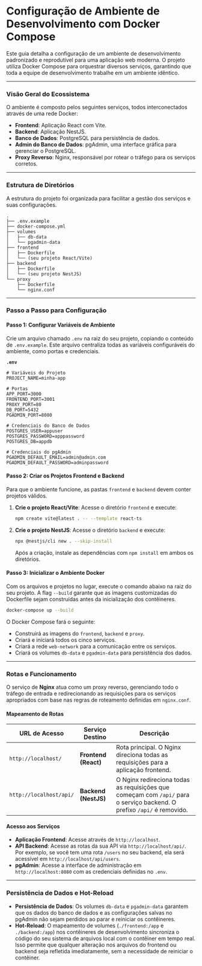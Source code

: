 # Configuração de Ambiente de Desenvolvimento com Docker Compose

Este guia detalha a configuração de um ambiente de desenvolvimento padronizado e reprodutível para uma aplicação web moderna. O projeto utiliza Docker Compose para orquestrar diversos serviços, garantindo que toda a equipe de desenvolvimento trabalhe em um ambiente idêntico.

-----

### Visão Geral do Ecossistema

O ambiente é composto pelos seguintes serviços, todos interconectados através de uma rede Docker:

  * **Frontend**: Aplicação React com Vite.
  * **Backend**: Aplicação NestJS.
  * **Banco de Dados**: PostgreSQL para persistência de dados.
  * **Admin do Banco de Dados**: pgAdmin, uma interface gráfica para gerenciar o PostgreSQL.
  * **Proxy Reverso**: Nginx, responsável por rotear o tráfego para os serviços corretos.

-----

### Estrutura de Diretórios

A estrutura do projeto foi organizada para facilitar a gestão dos serviços e suas configurações.

```
.
├── .env.example
├── docker-compose.yml
├── volumes
│   ├── db-data
│   └── pgadmin-data
├── frontend
│   ├── Dockerfile
│   └── (seu projeto React/Vite)
├── backend
│   ├── Dockerfile
│   └── (seu projeto NestJS)
└── proxy
    ├── Dockerfile
    └── nginx.conf
```

-----

### Passo a Passo para Configuração

#### Passo 1: Configurar Variáveis de Ambiente

Crie um arquivo chamado `.env` na raiz do seu projeto, copiando o conteúdo de `.env.example`. Este arquivo centraliza todas as variáveis configuráveis do ambiente, como portas e credenciais.

**`.env`**

```env
# Variáveis do Projeto
PROJECT_NAME=minha-app

# Portas
APP_PORT=3000
FRONTEND_PORT=3001
PROXY_PORT=80
DB_PORT=5432
PGADMIN_PORT=8080

# Credenciais do Banco de Dados
POSTGRES_USER=appuser
POSTGRES_PASSWORD=apppassword
POSTGRES_DB=appdb

# Credenciais do pgAdmin
PGADMIN_DEFAULT_EMAIL=admin@admin.com
PGADMIN_DEFAULT_PASSWORD=adminpassword
```

#### Passo 2: Criar os Projetos Frontend e Backend

Para que o ambiente funcione, as pastas `frontend` e `backend` devem conter projetos válidos.

1.  **Crie o projeto React/Vite**:
    Acesse o diretório `frontend` e execute:

    ```bash
    npm create vite@latest . -- --template react-ts
    ```

2.  **Crie o projeto NestJS**:
    Acesse o diretório `backend` e execute:

    ```bash
    npx @nestjs/cli new . --skip-install
    ```

    Após a criação, instale as dependências com `npm install` em ambos os diretórios.

#### Passo 3: Inicializar o Ambiente Docker

Com os arquivos e projetos no lugar, execute o comando abaixo na raiz do seu projeto. A flag `--build` garante que as imagens customizadas do Dockerfile sejam construídas antes da inicialização dos contêineres.

```bash
docker-compose up --build
```

O Docker Compose fará o seguinte:

  * Construirá as imagens do `frontend`, `backend` e `proxy`.
  * Criará e iniciará todos os cinco serviços.
  * Criará a rede `web-network` para a comunicação entre os serviços.
  * Criará os volumes `db-data` e `pgadmin-data` para persistência dos dados.

-----

### Rotas e Funcionamento

O serviço de **Nginx** atua como um proxy reverso, gerenciando todo o tráfego de entrada e redirecionando as requisições para os serviços apropriados com base nas regras de roteamento definidas em `nginx.conf`.

#### Mapeamento de Rotas

| URL de Acesso       | Serviço Destino       | Descrição                                                                            |
| ------------------- | --------------------- | ------------------------------------------------------------------------------------ |
| `http://localhost/` | **Frontend (React)** | Rota principal. O Nginx direciona todas as requisições para a aplicação frontend.    |
| `http://localhost/api/` | **Backend (NestJS)** | O Nginx redireciona todas as requisições que começam com `/api/` para o serviço backend. O prefixo `/api/` é removido. |

#### Acesso aos Serviços

  * **Aplicação Frontend**: Acesse através de `http://localhost`.
  * **API Backend**: Acesse as rotas da sua API via `http://localhost/api/`. Por exemplo, se você tem uma rota `/users` no seu backend, ela será acessível em `http://localhost/api/users`.
  * **pgAdmin**: Acesse a interface de administração em `http://localhost:8080` com as credenciais definidas no `.env`.

-----

### Persistência de Dados e Hot-Reload

  * **Persistência de Dados**: Os volumes `db-data` e `pgadmin-data` garantem que os dados do banco de dados e as configurações salvas no pgAdmin não sejam perdidos ao parar e reiniciar os contêineres.
  * **Hot-Reload**: O mapeamento de volumes (`./frontend:/app` e `./backend:/app`) nos contêineres de desenvolvimento sincroniza o código do seu sistema de arquivos local com o contêiner em tempo real. Isso permite que qualquer alteração nos arquivos do frontend ou backend seja refletida imediatamente, sem a necessidade de reiniciar o contêiner.